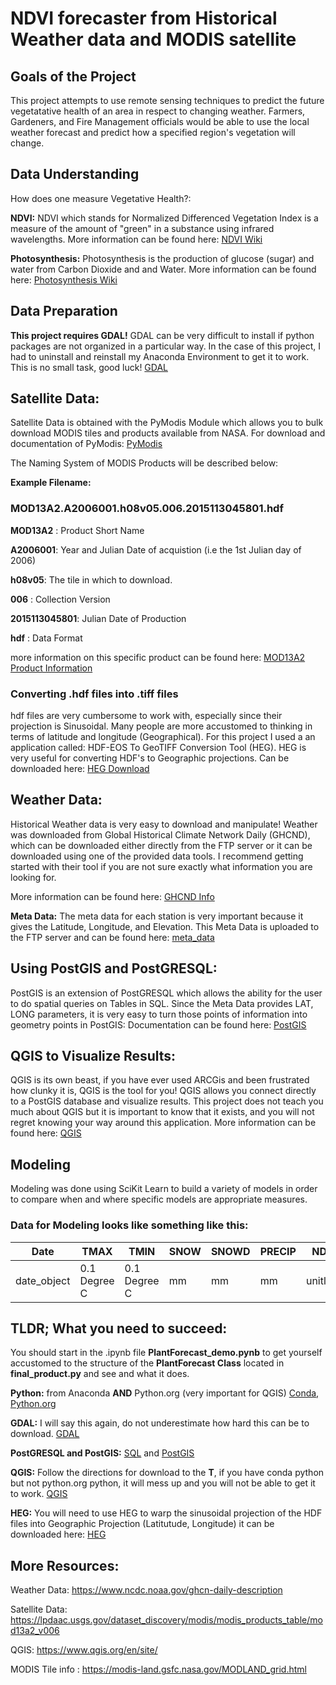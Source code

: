 # NDVI forecaster from Historical Weather data and MODIS satellite

## Goals of the Project
This project attempts to use remote sensing techniques to predict the future vegetatative health of an area in respect to changing weather. Farmers, Gardeners, and Fire Management officials would be able to use the local weather forecast and predict how a specified region's vegetation will change.

## Data Understanding
How does one measure Vegetative Health?:

**NDVI:** NDVI which stands for Normalized Differenced Vegetation Index is a measure of the amount of "green" in a substance using infrared wavelengths. More information can be found here: [NDVI Wiki](https://en.wikipedia.org/wiki/Normalized_difference_vegetation_index)

**Photosynthesis:** Photosynthesis is the production of glucose (sugar) and water from Carbon Dioxide and and Water. More information can be found here: [Photosynthesis Wiki](https://en.wikipedia.org/wiki/Photosynthesis)


## Data Preparation
__This project requires GDAL!__
GDAL can be very difficult to install if python packages are not organized in a particular way. In the case of this project, I had to uninstall and reinstall my Anaconda Environment to get it to work. This is no small task, good luck! [GDAL](https://www.gdal.org/)

## Satellite Data:
Satellite Data is obtained with the PyModis Module which allows you to bulk download MODIS tiles and products available from NASA. For download and documentation of PyModis: [PyModis](http://www.pymodis.org/)

The Naming System of MODIS Products will be described below:

**Example Filename:**

### MOD13A2.A2006001.h08v05.006.2015113045801.hdf

**MOD13A2** : Product Short Name

**A2006001**: Year and Julian Date of acquistion (i.e the 1st Julian day of 2006)

**h08v05**: The tile in which to download.

**006** : Collection Version

**2015113045801**: Julian Date of Production

**hdf** : Data Format

more information on this specific product can be found here: [MOD13A2 Product Information](https://lpdaac.usgs.gov/dataset_discovery/modis/modis_products_table/mod13a2_v006)

### Converting .hdf files into .tiff files
hdf files are very cumbersome to work with, especially since their projection is Sinusoidal. Many people are more accustomed to thinking in terms of latitude and longitude (Geographical). For this project I used a an application called: HDF-EOS To GeoTIFF Conversion Tool (HEG). HEG is very useful for converting HDF's to Geographic projections. Can be downloaded here: [HEG Download](https://newsroom.gsfc.nasa.gov/sdptoolkit/HEG/HEGHome.html)

## Weather Data:

Historical Weather data is very easy to download and manipulate! Weather was downloaded from Global Historical Climate Network Daily (GHCND), which can be downloaded either directly from the FTP server or it can be downloaded using one of the provided data tools. I recommend getting started with their tool if you are not sure exactly what information you are looking for.

More information can be found here: [GHCND Info](https://www.ncdc.noaa.gov/ghcn-daily-description)

__Meta Data:__
The meta data for each station is very important because it gives the Latitude, Longitude, and Elevation. This Meta Data is uploaded to the FTP server and can be found here: [meta_data](ftp://ftp.ncdc.noaa.gov/pub/data/ghcn/daily/ghcnd-stations.txt)

## Using PostGIS and PostGRESQL:
PostGIS is an extension of PostGRESQL which allows the ability for the user to do spatial queries on Tables in SQL. Since the Meta Data provides LAT, LONG parameters, it is very easy to turn those points of information into geometry points in PostGIS:
Documentation can be found here: [PostGIS](https://postgis.net/)

## QGIS to Visualize Results:
QGIS is its own beast, if you have ever used ARCGis and been frustrated how clunky it is, QGIS is the tool for you! QGIS allows you connect directly to a PostGIS database and visualize results. This project does not teach you much about QGIS but it is important to know that it exists, and you will not regret knowing your way around this application.
More information can be found here: [QGIS](https://qgis.org/en/site/)

## Modeling
Modeling was done using SciKit Learn to build a variety of models in order to compare when and where specific models are appropriate measures.

### Data for Modeling looks like something like this:

| Date        | TMAX         | TMIN         | SNOW | SNOWD | PRECIP | NDVI     |
|-------------|--------------|--------------|------|-------|--------|----------|
| date_object | 0.1 Degree C | 0.1 Degree C | mm   | mm    | mm     | unitless |


## TLDR; What you need to succeed:

You should start in the .ipynb file **PlantForecast_demo.pynb** to get yourself accustomed to the structure of the **PlantForecast Class** located in **final_product.py** and see and what it does.


**Python:** from Anaconda **AND** Python.org (very important for QGIS) [Conda](https://anaconda.org/anaconda/python), [Python.org](https://www.python.org/downloads/release/python-366/)

**GDAL:** I will say this again, do not underestimate how hard this can be to download. [GDAL](https://www.gdal.org/)

**PostGRESQL and PostGIS:** [SQL](https://www.postgresql.org/) and [PostGIS](https://postgis.net/)  

**QGIS:** Follow the directions for download to the **T**, if you have conda python but not python.org python, it will mess up and you will not be able to get it to work. [QGIS](https://qgis.org/en/site/)

**HEG:** You will need to use HEG to warp the sinusoidal projection of the HDF files into Geographic Projection (Latitutude, Longitude) it can be downloaded here: [HEG](https://newsroom.gsfc.nasa.gov/sdptoolkit/HEG/HEGHome.html)

## More Resources:

Weather Data: https://www.ncdc.noaa.gov/ghcn-daily-description

Satellite Data: https://lpdaac.usgs.gov/dataset_discovery/modis/modis_products_table/mod13a2_v006

QGIS: https://www.qgis.org/en/site/

MODIS Tile info : https://modis-land.gsfc.nasa.gov/MODLAND_grid.html
